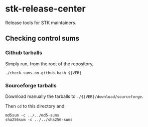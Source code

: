 # stk-release-center

Release tools for STK maintainers.


## Checking control sums

### Github tarballs

Simply run, from the root of the repository,
```
./check-sums-on-github.bash ${VER}
```

### Sourceforge tarballs

Download manually the tarballs to `./${VER}/download/sourceforge`.

Then `cd` to this directory and:
```
md5sum -c ../../md5-sums
sha256sum -c ../../sha256-sums
```

